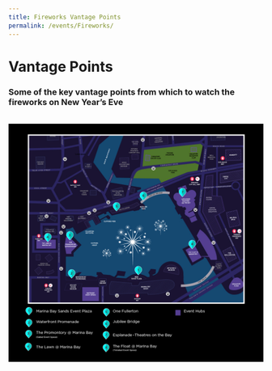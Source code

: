 ```yaml
---
title: Fireworks Vantage Points
permalink: /events/Fireworks/
---
```


# Vantage Points
### Some of the key vantage points from which to watch the fireworks on New Year’s Eve
<br>
<img src="/images/vantage-point-map.jpg">


